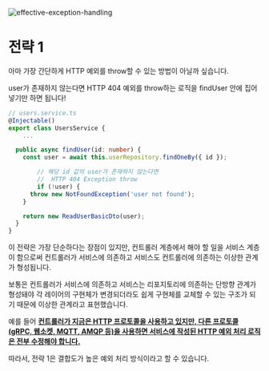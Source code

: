 ![effective-exception-handling](https://user-images.githubusercontent.com/30682847/221353096-a09cde54-6013-46eb-97dd-0c012b0701cf.png)

# 전략 1
아마 가장 간단하게 HTTP 예외를 throw할 수 있는 방법이 아닐까 싶습니다.

user가 존재하지 않는다면 HTTP 404 예외를 throw하는 로직을 findUser 안에 집어넣기만 하면 됩니다!

```typescript
// users.service.ts
@Injectable()
export class UsersService {
	...

  public async findUser(id: number) {
    const user = await this.userRepository.findOneBy({ id });

		// 해당 id 값의 user가 존재하지 않는다면 
		//  HTTP 404 Exception throw
		if (!user) {
      throw new NotFoundException('user not found');
    }

    return new ReadUserBasicDto(user);
  }
}
```

이 전략은 가장 단순하다는 장점이 있지만, 컨트롤러 계층에서 해야 할 일을 서비스 계층이 함으로써 컨트롤러가 서비스에 의존하고 서비스도 컨트롤러에 의존하는 이상한 관계가 형성됩니다.

보통은 컨트롤러가 서비스에 의존하고 서비스는 리포지토리에 의존하는 단방향 관계가 형성돼야 각 레이어의 구현체가 변경되더라도 쉽게 구현체를 교체할 수 있는 구조가 되기 때문에 이상한 관계라고 표현했습니다.

예를 들어 **<u>컨트롤러가 지금은 HTTP 프로토콜을 사용하고 있지만, 다른 프로토콜(gRPC, 웹소켓, MQTT, AMQP 등)을 사용하면 서비스에 작성된 HTTP 예외 처리 로직은 전부 수정해야 합니다.</u>**

따라서, 전략 1은 결합도가 높은 예외 처리 방식이라고 할 수 있습니다.